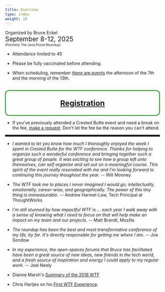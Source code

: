 ```yaml
---
title: Overview
type: index
weight: 10
---
```


Organized by Bruce Eckel<br/>
<span style="font-size:150%">September 8-12, 2025</span>
<span style="font-size:75%"><br/>(Formerly The Java Posse Roundup)</span>

- Attendance limited to 45

- Please be fully vaccinated before attending.

- When scheduling, remember [there are events](/schedule) the afternoon of the
  7th and the morning of the 13th.

<br/>
<div style="text-align:center; font-size:175%; font-weight:bold; border: 2px solid green; padding: 1em; border-radius: 0.5em;">
  <a href="/registration">Registration</a>
</div>

- If you've previously attended a Crested Butte event and need a break on the
  fee, <a href="/contact">make a request</a>. Don't let the fee be the reason
  you can't attend.

<hr style="border: 0; border-top: 5px solid;">

- *I wanted to let you know how much I thoroughly enjoyed the week I spent in Crested Butte for the WTF conference. Thanks for helping to organize such a wonderful conference and bringing together such a great group of people. It was exciting to see how a group left unto themselves, can self organize and set out on a meaningful course. This spirit of the event really resonated with me and I'm looking forward to continuing this journey thoughout the year.* -- Will Mooney

- *The WTF took me to places I never imagined I would go; intellectually, emotionally, career-wise, and geographically. The power of this tiny thing is immeasurable.* -- Andrew Harmel-Law, Tech Principal at ThoughtWorks

- *I'm still stunned by how impactful WTF is ... each year I walk away with a sense of knowing what I need to focus on that will help make an impact on my team and our projects.* -- Matt Brandt, Mozilla

- *The roundup has been the best and most transformative conference of my life, by far. It's directly responsible for getting me where I am.* -- Joe Sondow

- *In my experience, the open-spaces forums that Bruce has facilitated have been a great source of new ideas, new friends in the tech world, and a fresh source of inspiration and energy I could apply to my regular work.* -- Joel Neely

- Dianne Marsh's [Summary of the 2016 WTF](http://diannemarsh.com/conference-summary-winter-tech-forum-2016/)

- Chris Hartjes on his [First WTF Experience](https://www.littlehart.net/atthekeyboard/2017/03/12/fighting-fear-and-loathing-in-crested-butte/).
